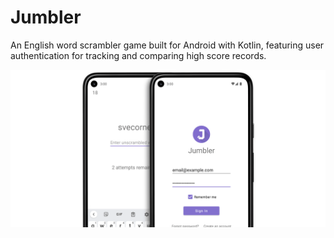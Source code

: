 # Jumbler

An English word scrambler game built for Android with Kotlin, featuring user authentication for tracking and comparing high score records.

![Two screenshots depicting a game in progress, as well as the login screen in the Jumbler app](readme.png)